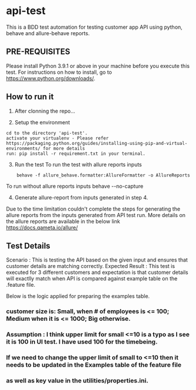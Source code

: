 # api-test
This is a BDD test automation for testing customer app API using python, behave and allure-behave reports.


## PRE-REQUISITES ##

Please install Python 3.9.1 or above in your machine before you execute this test. For instructions on how to install, go to https://www.python.org/downloads/. 


## How to run it ##

1. After clonning the repo...

2. Setup the environment
```
cd to the directory 'api-test'.
activate your virtualenv - Please refer https://packaging.python.org/guides/installing-using-pip-and-virtual-environments/ for more details
run: pip install -r requirement.txt in your terminal.
```
3. Run the test
To run the test with allure reports inputs
```
	behave -f allure_behave.formatter:AllureFormatter -o AllureReports
```
To run without allure reports inputs
	behave --no-capture

4. Generate allure-report from inputs generated in step 4.

Due to the time limitation couldn't complete the steps for generating the allure reports from the inputs generated from API test run. More details 
on the allure reports are available in the below link
https://docs.qameta.io/allure/



## Test Details ##
Scenario : This is testing the API based on the given input and ensures that customer details are matching correctly. 
Expected Result : This test is executed for 3 different customers and expectation is that customer details will exactlly match when API is compared against 
example table on the .feature file.

Below is the logic applied for preparing the examples table. 
### customer size is: Small, when # of employees is <= 100; Medium when it is <= 1000; Big otherwise. 

### Assumption : I think upper limit for small <=10 is a typo as I see it is 100 in UI test. I have used 100 for the timebeing. 
### If we need to change the upper limit of small to <=10 then it needs to be updated in the Examples table of the feature file 
### as well as key value in the utilities/properties.ini.
